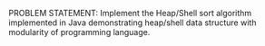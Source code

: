 PROBLEM STATEMENT:
Implement the Heap/Shell sort algorithm implemented in Java demonstrating heap/shell
data structure with modularity of programming language.
